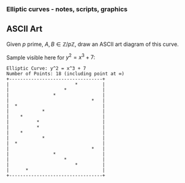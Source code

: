 ### Elliptic curves - notes, scripts, graphics

## ASCII Art

Given $p$ prime, $A, B \in \mathbb{Z}/p\mathbb{Z}$, draw an ASCII art diagram of this curve.

Sample visible here for $y^2 = x^3 + 7$:

```
Elliptic Curve: y^2 = x^3 + 7
Number of Points: 18 (including point at ∞)
+----------------------------------+
|                        *         |
|                    *             |
|                *                 |
|                              *   |
|  *                               |
|            *                     |
|    *                             |
|          *                       |
|          *                       |
|    *                             |
|            *                     |
|  *                               |
|                              *   |
|                *                 |
|                    *             |
|                        *         |
|      *                           |
+----------------------------------+
```
